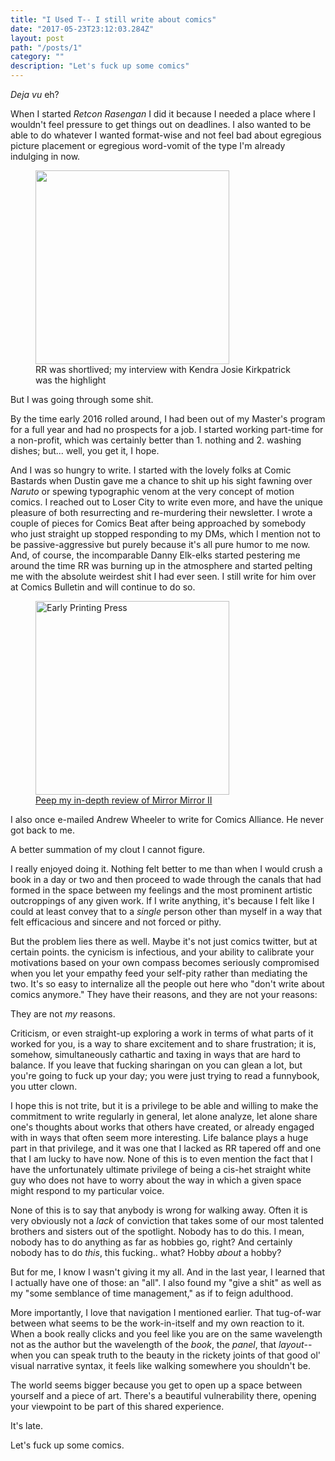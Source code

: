 ```yaml
---
title: "I Used T-- I still write about comics"
date: "2017-05-23T23:12:03.284Z"
layout: post
path: "/posts/1"
category: ""
description: "Let's fuck up some comics"
---
```


_Deja vu_ eh?

When I started _Retcon Rasengan_ I did it because I needed a place where I wouldn't feel pressure to get things out on deadlines.  I also wanted to be able to do whatever I wanted format-wise and not feel bad about egregious picture placement or egregious word-vomit of the type I'm already indulging in now.

<figure class="floatCenter">
  <a target='_blank' href="http://retconrasengan.blogspot.com/2016/04/hand-sewn-domestic-female-aesthetic.html">
    <img style="height: 310px;" src="https://2.bp.blogspot.com/-0ipM8FHFpYo/VxaLuN9yRqI/AAAAAAAAFuM/mncK6PMa-Ccscl8Z1mgBgBltXv5Eu6TWQCKgB/w1200-h630-p-k-no-nu/kendrafemaleaestetic.png">
  </a>
  <figcaption>RR was shortlived; my interview with Kendra Josie Kirkpatrick was the highlight</figcaption>
</figure>

But I was going through some shit.

By the time early 2016 rolled around, I had been out of my Master's program for a full year and had no prospects for a job.  I started working part-time for a non-profit, which was certainly better than 1. nothing and 2. washing dishes; but... well, you get it, I hope.

And I was so hungry to write. I started with the lovely folks at Comic Bastards when Dustin gave me a chance to shit up his sight fawning over _Naruto_ or spewing typographic venom at the very concept of motion comics.  I reached out to Loser City to write even more, and have the unique pleasure of both resurrecting and re-murdering their newsletter.  I wrote a couple of pieces for Comics Beat after being approached by somebody who just straight up stopped responding to my DMs, which I mention not to be passive-aggressive but purely because it's all pure humor to me now.  And, of course, the incomparable Danny Elk-elks started pestering me around the time RR was burning up in the atmosphere and started pelting me with the absolute weirdest shit I had ever seen.  I still write for him over at Comics Bulletin and will continue to do so.  

<script>
  import React from 'react'
  import ContentFigure from '../../components/ContentFigure/index'
  return <ContentFigure />
</script>
<figure class="floatCenter">
  <a target='_blank' href="http://comicsbulletin.com/tiny-pages-made-ashes-51917-mirror-mirror-ii/">
  <img style="height: 310px;" src="https://i2.wp.com/comicsbulletin.com/wp-content/uploads/2017/05/Mirror-Mirror-II-cover.jpg?fit=798%2C1200" alt="Early Printing Press">
  <figcaption>Peep my in-depth review of Mirror Mirror II</figcaption>
  </a>
</figure>

I also once e-mailed Andrew Wheeler to write for Comics Alliance.  He never got back to me.  

A better summation of my clout I cannot figure.

I really enjoyed doing it.  Nothing felt better to me than when I would crush a book in a day or two and then proceed to wade through the canals that had formed in the space between my feelings and the most prominent artistic outcroppings of any given work.  If I write anything, it's because I felt like I could at least convey that to a _single_ person other than myself in a way that felt efficacious and sincere and not forced or pithy.

But the problem lies there as well.  Maybe it's not just comics twitter, but at certain points. the cynicism is infectious, and your ability to calibrate your motivations based on your own compass becomes seriously compromised when you let your empathy feed your self-pity rather than mediating the two. It's so easy to internalize all the people out here who "don't write about comics anymore."  They have their reasons, and they are not your reasons:

They are not _my_ reasons.

Criticism, or even straight-up exploring a work in terms of what parts of it worked for you, is a way to share excitement and to share frustration; it is, somehow, simultaneously cathartic and taxing in ways that are hard to balance. If you leave that fucking sharingan on you can glean a lot, but you're going to fuck up your day; you were just trying to read a funnybook, you utter clown.

I hope this is not trite, but it is a privilege to be able and willing to make the commitment to write regularly in general, let alone analyze, let alone share one's thoughts about works that others have created, or already engaged with in ways that often seem more interesting.  Life balance plays a huge part in that privilege, and it was one that I lacked as RR tapered off and one that I am lucky to have now. None of this is to even mention the fact that I have the unfortunately ultimate privilege of being a cis-het straight white guy who does not have to worry about the way in which a given space might respond to my particular voice.

None of this is to say that anybody is wrong for walking away. Often it is very obviously not a _lack_ of conviction that takes some of our most talented brothers and sisters out of the spotlight. Nobody has to do this. I mean, nobody has to do anything as far as hobbies go, right? And certainly nobody has to do _this_, this fucking.. what? Hobby _about_ a hobby?

But for me, I know I wasn't giving it my all.  And in the last year, I learned that I actually have one of those: an "all".  I also found my "give a shit" as well as my "some semblance of time management," as if to feign adulthood.

More importantly, I love that navigation I mentioned earlier.  That tug-of-war between what seems to be the work-in-itself and my own reaction to it. When a book really clicks and you feel like you are on the same wavelength not as the author but the wavelength of the _book_, the _panel_, that _layout_-- when you can speak truth to the beauty in the rickety joints of that good ol' visual narrative syntax, it feels like walking somewhere you shouldn't be.  

The world seems bigger because you get to open up a space between yourself and a piece of art. There's a beautiful vulnerability there, opening your viewpoint to be part of this shared experience. 

It's late.

Let's fuck up some comics.





